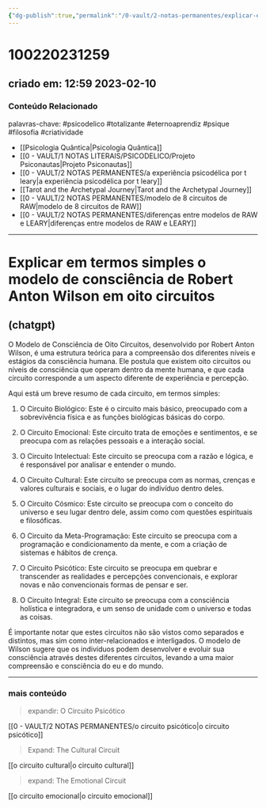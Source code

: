 ```yaml
---
{"dg-publish":true,"permalink":"/0-vault/2-notas-permanentes/explicar-em-termos-simples-o-modelo-de-consciencia-de-raw/","tags":["permanente","psicodelico","totalizante","eternoaprendiz","psique","filosofia","criatividade"],"dgHomeLink":true,"dgShowLocalGraph":true,"dgShowFileTree":true,"dgEnableSearch":true,"noteIcon":""}
---
```


# 100220231259

## criado em: 12:59 2023-02-10

### Conteúdo Relacionado


palavras-chave: #psicodelico #totalizante #eternoaprendiz 
#psique #filosofia #criatividade 

- [[Psicologia Quântica\|Psicologia Quântica]]
- [[0 - VAULT/1 NOTAS LITERAIS/PSICODELICO/Projeto Psiconautas\|Projeto Psiconautas]]
- [[0 - VAULT/2 NOTAS PERMANENTES/a experiência psicodélica por t leary\|a experiência psicodélica por t leary]]
- [[Tarot and the Archetypal Journey\|Tarot and the Archetypal Journey]]
- [[0 - VAULT/2 NOTAS PERMANENTES/modelo de 8 circuitos de RAW\|modelo de 8 circuitos de RAW]]
- [[0 - VAULT/2 NOTAS PERMANENTES/diferenças entre modelos de RAW e LEARY\|diferenças entre modelos de RAW e LEARY]]

---

# Explicar em termos simples o modelo de consciência de Robert Anton Wilson em oito circuitos 

## (chatgpt)

O Modelo de Consciência de Oito Circuitos, desenvolvido por Robert Anton Wilson, é uma estrutura teórica para a compreensão dos diferentes níveis e estágios da consciência humana. Ele postula que existem oito circuitos ou níveis de consciência que operam dentro da mente humana, e que cada circuito corresponde a um aspecto diferente de experiência e percepção.

Aqui está um breve resumo de cada circuito, em termos simples:

1. O Circuito Biológico: Este é o circuito mais básico, preocupado com a sobrevivência física e as funções biológicas básicas do corpo.
    
2. O Circuito Emocional: Este circuito trata de emoções e sentimentos, e se preocupa com as relações pessoais e a interação social.
    
3. O Circuito Intelectual: Este circuito se preocupa com a razão e lógica, e é responsável por analisar e entender o mundo.
    
4. O Circuito Cultural: Este circuito se preocupa com as normas, crenças e valores culturais e sociais, e o lugar do indivíduo dentro deles.
    
5. O Circuito Cósmico: Este circuito se preocupa com o conceito do universo e seu lugar dentro dele, assim como com questões espirituais e filosóficas.
    
6. O Circuito da Meta-Programação: Este circuito se preocupa com a programação e condicionamento da mente, e com a criação de sistemas e hábitos de crença.
    
7. O Circuito Psicótico: Este circuito se preocupa em quebrar e transcender as realidades e percepções convencionais, e explorar novas e não convencionais formas de pensar e ser.
    
8. O Circuito Integral: Este circuito se preocupa com a consciência holística e integradora, e um senso de unidade com o universo e todas as coisas.

É importante notar que estes circuitos não são vistos como separados e distintos, mas sim como inter-relacionados e interligados. O modelo de Wilson sugere que os indivíduos podem desenvolver e evoluir sua consciência através destes diferentes circuitos, levando a uma maior compreensão e consciência do eu e do mundo.

---

### mais conteúdo

>expandir: O Circuito Psicótico

[[0 - VAULT/2 NOTAS PERMANENTES/o circuito psicótico\|o circuito psicótico]]

>Expand: The Cultural Circuit

[[o circuito cultural\|o circuito cultural]]

>expand: The Emotional Circuit

[[o circuito emocional\|o circuito emocional]]


